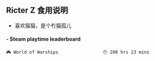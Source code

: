 ## Ricter Z 食用说明
- 喜欢猫猫，是个冇猫孤儿

<!-- steam-box start -->
#### - Steam playtime leaderboard
```text
🎮 World of Warships                 🕘 208 hrs 23 mins
```
<!-- Powered by https://github.com/YouEclipse/steam-box . -->
<!-- steam-box end -->
